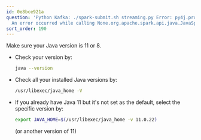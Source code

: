 ```yaml
---
id: 0e8bce921a
question: 'Python Kafka: ./spark-submit.sh streaming.py Error: py4j.protocol.Py4JJavaError:
  An error occurred while calling None.org.apache.spark.api.java.JavaSparkContext.'
sort_order: 190
---
```


Make sure your Java version is 11 or 8.

- Check your version by:

  ```bash
  java --version
  ```

- Check all your installed Java versions by:

  ```bash
  /usr/libexec/java_home -V
  ```

- If you already have Java 11 but it's not set as the default, select the specific version by:

  ```bash
  export JAVA_HOME=$(/usr/libexec/java_home -v 11.0.22)
  ```

  (or another version of 11)